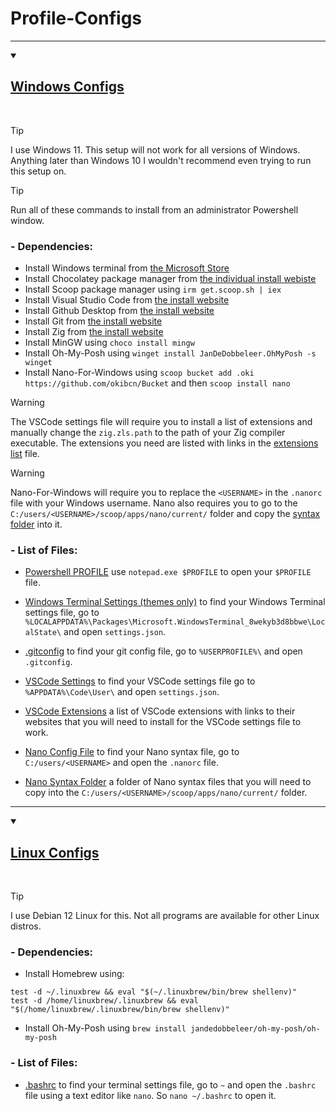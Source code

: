 # Profile-Configs

<hr />

<details open>
<summary><h2><a href="https://github.com/james-beans/Profile-Configs/tree/main/Windows">Windows Configs</a></h2></summary>
<br />

> [!TIP]
> I use Windows 11. This setup will not work for all versions of Windows. Anything later than Windows 10 I wouldn't recommend even trying to run this setup on.

> [!TIP]
> Run all of these commands to install from an administrator Powershell window.

### - Dependencies:
  - Install Windows terminal from [the Microsoft Store](https://apps.microsoft.com/detail/9n0dx20hk701?hl=en-gb&gl=US)
  - Install Chocolatey package manager from [the individual install webiste](https://chocolatey.org/install#individual)
  - Install Scoop package manager using `irm get.scoop.sh | iex`
  - Install Visual Studio Code from [the install website](https://code.visualstudio.com/download)
  - Install Github Desktop from [the install website](https://desktop.github.com/download/)
  - Install Git from [the install website](https://git-scm.com/downloads/win)
  - Install Zig from [the install website](https://ziglang.org/learn/getting-started/)
  - Install MinGW using `choco install mingw`
  - Install Oh-My-Posh using `winget install JanDeDobbeleer.OhMyPosh -s winget`
  - Install Nano-For-Windows using `scoop bucket add .oki https://github.com/okibcn/Bucket` and then `scoop install nano`

> [!WARNING]
> The VSCode settings file will require you to install a list of extensions and manually change the `zig.zls.path` to the path of your Zig compiler executable. The extensions you need are listed with links in the [extensions list](/Windows/VSCode/extensions.md) file.

> [!WARNING]
> Nano-For-Windows will require you to replace the `<USERNAME>` in the `.nanorc` file with your Windows username. Nano also requires you to go to the `C:/users/<USERNAME>/scoop/apps/nano/current/` folder and copy the [syntax folder](/Windows/nano/syntax/) into it.

### - List of Files:
  - [Powershell PROFILE](/Windows/Powershell/PROFILE.json) use `notepad.exe $PROFILE` to open your `$PROFILE` file.
  - [Windows Terminal Settings (themes only)](/Windows/Terminal/settings.json) to find your Windows Terminal settings file, go to `%LOCALAPPDATA%\Packages\Microsoft.WindowsTerminal_8wekyb3d8bbwe\LocalState\` and open `settings.json`.

  - [.gitconfig](/Windows/Git/.gitconfig) to find your git config file, go to `%USERPROFILE%\` and open `.gitconfig`.

  - [VSCode Settings](/Windows/VSCode/settings.json) to find your VSCode settings file go to `%APPDATA%\Code\User\` and open `settings.json`.
  - [VSCode Extensions](/Windows/VSCode/extensions.md) a list of VSCode extensions with links to their websites that you will need to install for the VSCode settings file to work.

  - [Nano Config File](/Windows/nano/.nanorc) to find your Nano syntax file, go to `C:/users/<USERNAME>` and open the `.nanorc` file.
  - [Nano Syntax Folder](/Windows/nano/syntax) a folder of Nano syntax files that you will need to copy into the `C:/users/<USERNAME>/scoop/apps/nano/current/` folder.

</details>
<hr />

<details open>
<summary><h2><a href="https://github.com/james-beans/Profile-Configs/tree/main/Linux">Linux Configs</a></h2></summary>
<br />

> [!TIP]
> I use Debian 12 Linux for this. Not all programs are available for other Linux distros.

### - Dependencies:
  - Install Homebrew using:
  ```
  test -d ~/.linuxbrew && eval "$(~/.linuxbrew/bin/brew shellenv)"
  test -d /home/linuxbrew/.linuxbrew && eval "$(/home/linuxbrew/.linuxbrew/bin/brew shellenv)"
  ```
  - Install Oh-My-Posh using `brew install jandedobbeleer/oh-my-posh/oh-my-posh`



### - List of Files:
  - [.bashrc](/Linux/Terminal/.bashrc) to find your terminal settings file, go to `~` and open the `.bashrc` file using a text editor like `nano`. So `nano ~/.bashrc` to open it.

</details>